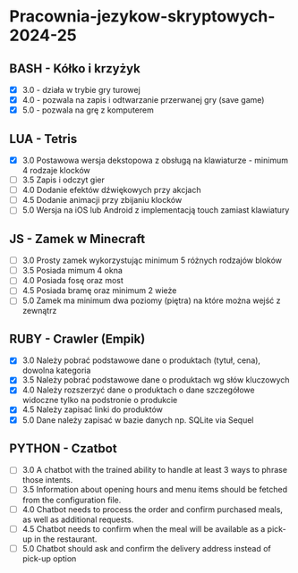 # Pracownia-jezykow-skryptowych-2024-25

## BASH - Kółko i krzyżyk
- [x] 3.0 - działa w trybie gry turowej
- [x] 4.0 - pozwala na zapis i odtwarzanie przerwanej gry (save game)
- [x] 5.0 - pozwala na grę z komputerem

## LUA - Tetris
- [x] 3.0 Postawowa wersja dekstopowa z obsługą na klawiaturze - minimum 4 rodzaje klocków
- [ ] 3.5 Zapis i odczyt gier
- [ ] 4.0 Dodanie efektów dźwiękowych przy akcjach
- [ ] 4.5 Dodanie animacji przy zbijaniu klocków
- [ ] 5.0 Wersja na iOS lub Android z implementacją touch zamiast klawiatury

## JS - Zamek w Minecraft
- [ ] 3.0 Prosty zamek wykorzystując minimum 5 różnych rodzajów bloków
- [ ] 3.5 Posiada mimum 4 okna
- [ ] 4.0 Posiada fosę oraz most
- [ ] 4.5 Posiada bramę oraz minimum 2 wieże
- [ ] 5.0 Zamek ma minimum dwa poziomy (piętra) na które można wejść z zewnątrz

## RUBY - Crawler (Empik)
- [x] 3.0 Należy pobrać podstawowe dane o produktach (tytuł, cena), dowolna kategoria
- [x] 3.5 Należy pobrać podstawowe dane o produktach wg słów kluczowych
- [x] 4.0 Należy rozszerzyć dane o produktach o dane szczegółowe widoczne tylko na podstronie o produkcie
- [x] 4.5 Należy zapisać linki do produktów
- [x] 5.0 Dane należy zapisać w bazie danych np. SQLite via Sequel

## PYTHON - Czatbot
- [ ] 3.0 A chatbot with the trained ability to handle at least 3 ways to phrase those intents.
- [ ] 3.5 Information about opening hours and menu items should be fetched from the configuration file.
- [ ] 4.0 Chatbot needs to process the order and confirm purchased meals, as well as additional requests.
- [ ] 4.5 Chatbot needs to confirm when the meal will be available as a pick-up in the restaurant.
- [ ] 5.0 Chatbot should ask and confirm the delivery address instead of pick-up option